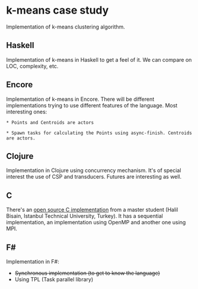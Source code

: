 # k-means case study

Implementation of k-means clustering algorithm.

## Haskell

Implementation of k-means in Haskell to get a feel of it. We can compare on LOC,
complexity, etc.

## Encore

Implementation of k-means in Encore. There will be different implementations trying
to use different features of the language. Most interesting ones:

    * Points and Centroids are actors

    * Spawn tasks for calculating the Points using async-finish. Centroids are actors.

## Clojure

Implementation in Clojure using concurrency mechanism. It's of special interest the
use of CSP and transducers. Futures are interesting as well.

## C

There's an [open source C implementation](http://users.eecs.northwestern.edu/~wkliao/Kmeans/)
from a master student (Halil Bisain, Istanbul Technical University, Turkey). It has
a sequential implementation, an implementation using OpenMP and another one using MPI.

## F#

Implementation in F#:

- ~~Synchronous implementation (to get to know the language)~~
- Using TPL (Task parallel library)
